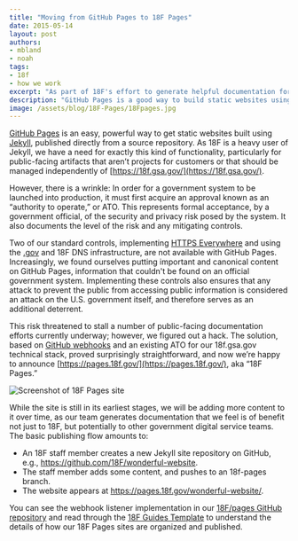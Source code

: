 ```yaml
---
title: "Moving from GitHub Pages to 18F Pages"
date: 2015-05-14
layout: post
authors:
- mbland
- noah
tags:
- 18f
- how we work
excerpt: "As part of 18F's effort to generate helpful documentation for all digital service teams, we have launched https://pages.18f.gov/, aka “18F Pages,” an ever-growing site that contains guides, best practices, and more."
description: "GitHub Pages is a good way to build static websites using Jekyll. When we, at 18F, increasingly found ourselves putting canonical content on GitHub Pages, we hacked a solution by creating 18F Pages."
image: /assets/blog/18F-Pages/18Fpages.jpg
---
```


[GitHub Pages](https://pages.github.com/) is an easy, powerful way to
get static websites built using [Jekyll](http://jekyllrb.com/),
published directly from a source repository. As 18F is a heavy user of
Jekyll, we have a need for exactly this kind of functionality,
particularly for public-facing artifacts that aren’t projects for
customers or that should be managed independently of
[https://18f.gsa.gov/](https://18f.gsa.gov/).

However, there is a wrinkle: In order for a government system to be
launched into production, it must first acquire an approval known as an
“authority to operate,” or ATO. This represents formal acceptance, by a
government official, of the security and privacy risk posed by the
system. It also documents the level of the risk and any mitigating
controls.

Two of our standard controls, implementing [HTTPS
Everywhere](https://18f.gsa.gov/2014/11/13/why-we-use-https-in-every-gov-website-we-make/)
and using the
[.gov](https://www.whitehouse.gov/sites/default/files/omb/egov/memo/policies-for-dot-gov-domain-issuance-for-federal-agency-public-websites.pdf)
and 18F DNS infrastructure, are not available with GitHub Pages.
Increasingly, we found ourselves putting important and canonical content
on GitHub Pages, information that couldn't be found on an official
government system. Implementing these controls also ensures that any
attack to prevent the public from accessing public information is
considered an attack on the U.S. government itself, and therefore serves
as an additional deterrent.

This risk threatened to stall a number of public-facing documentation
efforts currently underway; however, we figured out a hack. The
solution, based on [GitHub
webhooks](https://developer.github.com/webhooks/) and an existing ATO
for our 18f.gsa.gov technical stack, proved surprisingly
straightforward, and now we’re happy to announce
[https://pages.18f.gov/](https://pages.18f.gov/), aka “18F Pages.”

![Screenshot of 18F Pages site]({{site.baseurl}}/assets/blog/18F-Pages/18Fpages.jpg)

While the site is still in its earliest stages, we will be adding more
content to it over time, as our team generates documentation that we
feel is of benefit not just to 18F, but potentially to other government
digital service teams. The basic publishing flow amounts to:

-   An 18F staff member creates a new Jekyll site repository on GitHub, e.g., https://github.com/18F/wonderful-website.
-   The staff member adds some content, and pushes to an 18f-pages branch.
-   The website appears at https://pages.18f.gov/wonderful-website/.

You can see the webhook listener implementation in our [18F/pages
GitHub repository](https://github.com/18F/pages) and read through the
[18F Guides Template](https://pages.18f.gov/guides-template/) to
understand the details of how our 18F Pages sites are organized and
published.
